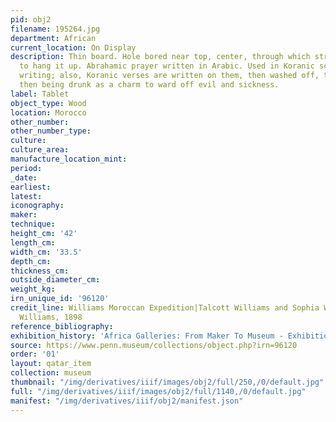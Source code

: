 ```yaml
---
pid: obj2
filename: 195264.jpg
department: African
current_location: On Display
description: Thin board. Hole bored near top, center, through which string is drawn
  to hang it up. Abrahamic prayer written in Arabic. Used in Koranic schools to practice
  writing; also, Koranic verses are written on them, then washed off, the ink solution
  then being drunk as a charm to ward off evil and sickness.
label: Tablet
object_type: Wood
location: Morocco
other_number:
other_number_type:
culture:
culture_area:
manufacture_location_mint:
period:
_date:
earliest:
latest:
iconography:
maker:
technique:
height_cm: '42'
length_cm:
width_cm: '33.5'
depth_cm:
thickness_cm:
outside_diameter_cm:
weight_kg:
irn_unique_id: '96120'
credit_line: Williams Moroccan Expedition|Talcott Williams and Sophia Wells Royce
  Williams, 1898
reference_bibliography:
exhibition_history: 'Africa Galleries: From Maker To Museum - Exhibition (16 Nov 2019)'
source: https://www.penn.museum/collections/object.php?irn=96120
order: '01'
layout: qatar_item
collection: museum
thumbnail: "/img/derivatives/iiif/images/obj2/full/250,/0/default.jpg"
full: "/img/derivatives/iiif/images/obj2/full/1140,/0/default.jpg"
manifest: "/img/derivatives/iiif/obj2/manifest.json"
---
```

